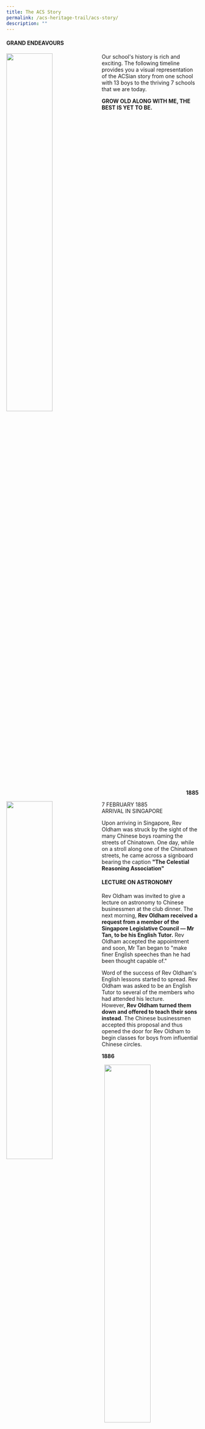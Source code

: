 ```yaml
---
title: The ACS Story
permalink: /acs-heritage-trail/acs-story/
description: ""
---
```

#### GRAND ENDEAVOURS

<img align="left" style="width:49%" src="/images/grandende.png">

Our school's history is rich and exciting. The following timeline provides you a visual representation of the ACSian story from one school with 13 boys to the thriving 7 schools that we are today.

**GROW OLD ALONG WITH ME, THE BEST IS YET TO BE.**
<br clear="left">

<p align="right"> <b>1885</b> </p>

<img align="left" style="width:49%" src="/images/bishop.jpg">

7 FEBRUARY 1885<br>
ARRIVAL IN SINGAPORE

Upon arriving in Singapore, Rev Oldham was struck by the sight of the many Chinese boys roaming the streets of Chinatown. One day, while on a stroll along one of the Chinatown streets, he came across a signboard bearing the caption&nbsp;**"The Celestial Reasoning Association"**

#### LECTURE ON ASTRONOMY

Rev Oldham was invited to give a lecture on astronomy to Chinese businessmen at the club dinner. The next morning,&nbsp;**Rev Oldham received a request from a member of the Singapore Legislative Council — Mr Tan, to be his English Tutor.**&nbsp;Rev Oldham accepted the appointment and soon, Mr Tan began to "make finer English speeches than he had been thought capable of."

Word of the success of Rev Oldham's English lessons started to spread. Rev Oldham was asked to be an English Tutor to several of the members who had attended his lecture. However,&nbsp;**Rev Oldham turned them down and offered to teach their sons instead**. The Chinese businessmen accepted this proposal and thus opened the door for Rev Oldham to begin classes for boys from influential Chinese circles.

<p align="left"> <b>1886</b> </p>

<img align="right" style="width:49%" src="/images/amoystreet.jpg">

1 MARCH 1886<br>
AMOY STREET

A handbill was posted advertising Rev Oldham's classes.&nbsp;**On the 1st of March 1886, the Anglo-Chinese School opened with 13 sons of these Chinese businessmen.**&nbsp;The school opened its doors in a rented shophouse on 70 Amoy Street.

Among the first pupils to be enrolled were Koh Kim Beng, Ong Soon Tee, Lim Tay Bee, Tan Cheng Tit and Tan Cheng Kee.
<br clear="right"><br>

<img align="left" style="width:40%" src="/images/episcopal.jpg">

15 NOVEMBER 1886<br>
COLEMAN STREET

The school&nbsp;**moved to Coleman Street on 15 November 1886**. 28 names made up the first roll at Coleman Street.

The first building was erected at an expense of about $4,000. The new building had two storeys and a "footprint" of approximately 22.6m x 18.3m.

#### Did you know?

<img align="right" style="width:49%" src="/images/didyouknow.jpg">
<br><br><br><br>
Miss Sophia Blackmore also stayed in these quarters in 1887 when she arrived in Singapore.
<br clear="right">

<img align="right" style="width:49%" src="/images/colemanstreet.jpg">

The building was the&nbsp;**home of the pastor-principal**, and also a&nbsp;**chapel**, a&nbsp;**boarding school**&nbsp;and a&nbsp;**day school**. The first staff of teachers consisted of Rev Oldham, Mrs Oldham, Mr Webb and Madden with a few local helpers.
<br><br><br>

<img align="left" style="width:49%" src="/images/colemanstreet2.jpg">

In July 1893, a new front section was built with a grant of $3,000. This allowed the school to&nbsp;**double its capacity to 400 pupils housed under one roof.**

It was also at Coleman Street that the seeds which later bloomed into Oldham Hall and Nind Home were sown. Here, Rev Oldham took in students whose parents needed help caring for them while they were out of town.
<br clear="left"><br><br>

<p align="right"> <b>1887</b> </p>

<img align="left" style="width:60%" src="/images/oldhamhall.jpg">

1 APRIL 1897<br>
BELLEVUE

Soon, the premises at Coleman Street were overtaxed and $12,000 was raised with the help of&nbsp;**Mr Tan Jiak Kim**&nbsp;for the purchase of Bellevue, an old bungalow situated at the end of Oldham Lane. By 1 April 1897, the new Bellevue premises were completed. Bellevue served as missionary quarters and the boarding department for the next few years.

In 1896, Rev Kelso, the School Principal, decided on the name "Bellevue" for the boys' boarding house.

<p align="left"> <b>1926</b> </p>

<img align="right" style="width:49%" src="/images/dunearnhse.jpg">

14 DECEMBER 1926<br>
DUNEARN HOUSE

In 1925, the Methodist Church purchased Dunearn House from Mdm Tan Teck Neo, the widow of Mr Lee Choon Guan, to house missionaries and students of Anglo-Chinese School.

On 14 December 1926, the Rev and Mrs F. H. Sullivan, together with the Oldham Hall boys,&nbsp;**marched from the "Bellevue" location to their new home at "Dunearn House", at Barker Road.**

<p align="right"> <b>1928</b> </p>

<img align="left" style="width:49%" src="/images/vballatcairn.jpg">

1928-1950<br>
CAIRNHILL

As enrolment continued to grow steadily, the&nbsp;**premises at Coleman Street were once again congested**. It was initially proposed that a new primary school be built at Oldham Lane. However, soil conditions were not favourable for the construction of a concrete building.

<img align="right" style="width:49%" src="/images/chitemple.jpg">

As such, the building at Cairnhill was&nbsp;**purchased for approximately $115,000.**&nbsp;This sum was raised through a campaign run by Rev Peach. Some of the principal donors of this sum were the Government, Mr Lim Peng Siang, Mr Tan Chin Tuan and Mr Tan Kah Kee.

The building was designed in a "semi-Chinese style" and was described as "unusual in appearance but very attractive". The new building was&nbsp;**officially opened on 17 November 1928.**

#### 1942 ------- 1945

**JAPANESE OCCUPATION**

After the school moved to Cairnhill, studies were interrupted due to the Japanese occupation.<br>
**\-LEARN MORE ABOUT THE JAPANESE OCCUPATION IN SINGAPORE**

<p align="left"> <b>1950's</b> </p>

<img align="right" style="width:49%" src="/images/clocktower.jpg">

29 SEPTEMBER 1950<br>
BARKER ROAD

The building of Barker Road was&nbsp;**launched in 1948 by Rev Dr Herbert Peterson**&nbsp;and was&nbsp;**declared open by then Governor of Singapore, Sir Franklin Gimson.**

Since 1950, Barker Road has been known as&nbsp;**The Hill.**

<img align="left" style="width:49%" src="/images/completed1950.jpg">

The new building boasted 21 spacious classrooms, a 1,200 seater assembly hall and up-to-date science laboratories. The property at Barker Road also included some missionary residences made available by the Methodist Mission.
<br clear="left">

<img align="right" style="width:49%" src="/images/acsspirit.jpg">

For the next 50 years, the Barker Road campus served the Secondary School and the Post School Certificate/Pre-University classes. Through the new Post-School Certificate Classes,&nbsp;**girls were admitted for the first time in ACS.**

#### Did you know?
  
The land on which Barker Road sits was once owned by Mrs Lee Choon Guan, the daughter of Mr Tan Keong Saik, one of Rev Oldham's earliest supporters.

Mrs Lee and her sisters were tutored at home by a teacher provided by Miss Sophia Blackmore. It was purchased for $85,000.

1951<br>
PRIMARY SCHOOL ENROLMENT

<img align="right" style="width:49%" src="/images/acps1959.jpg">

During this time, the primary school enrolment at ACS was growing. A group of boys were moved from the Coleman Street campus to Barker Road.&nbsp;**Mr Thio Chan Bee**&nbsp;took charge of the lower school.

Life at school revolved around lessons, games, sports and chapel services at the Oldham Hall building. There was also a small plot of land set aside for a gardening project.

1957<br>
ANGLO-CHINESE JUNIOR SCHOOL

The school's name was&nbsp;**officially changed**&nbsp;to Anglo-Chinese Junior School.

<p align="right"> <b>1968</b> </p>